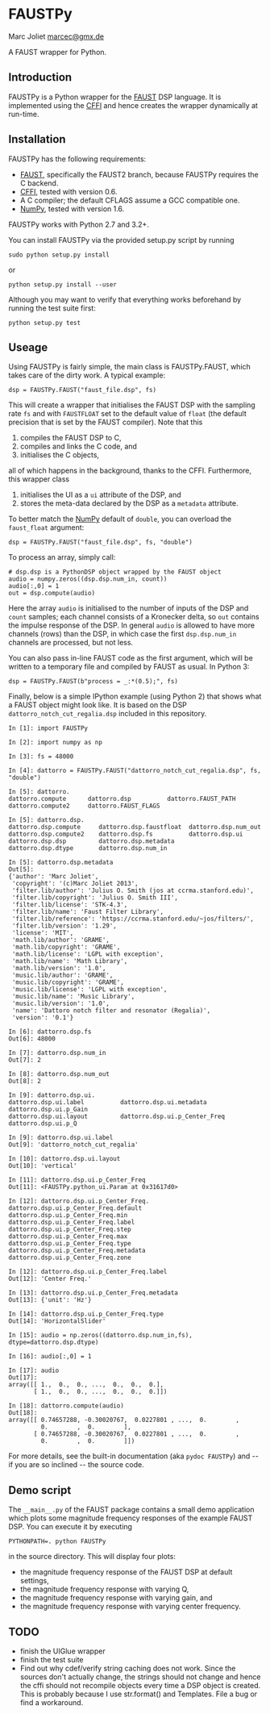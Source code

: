 # FAUSTPy
Marc Joliet <marcec@gmx.de>

A FAUST wrapper for Python.

## Introduction

FAUSTPy is a Python wrapper for the [FAUST](http://faust.grame.fr/) DSP
language. It is implemented using the [CFFI](https://cffi.readthedocs.org/) and
hence creates the wrapper dynamically at run-time.

## Installation

FAUSTPy has the following requirements:

- [FAUST](http://faust.grame.fr/), specifically the FAUST2 branch, because
  FAUSTPy requires the C backend.
- [CFFI](https://cffi.readthedocs.org/), tested with version 0.6.
- A C compiler; the default CFLAGS assume a GCC compatible one.
- [NumPy](http://numpy.scipy.org/), tested with version 1.6.

FAUSTPy works with Python 2.7 and 3.2+.

You can install FAUSTPy via the provided setup.py script by running

    sudo python setup.py install

or

    python setup.py install --user

Although you may want to verify that everything works beforehand by running the
test suite first:

    python setup.py test

## Useage

Using FAUSTPy is fairly simple, the main class is FAUSTPy.FAUST, which takes
care of the dirty work.  A typical example:

    dsp = FAUSTPy.FAUST("faust_file.dsp", fs)

This will create a wrapper that initialises the FAUST DSP with the sampling rate
`fs` and with `FAUSTFLOAT` set to the default value of `float` (the default
precision that is set by the FAUST compiler).  Note that this

1. compiles the FAUST DSP to C,
2. compiles and links the C code, and
3. initialises the C objects,

all of which happens in the background, thanks to the CFFI.  Furthermore, this
wrapper class

1. initialises the UI as a `ui` attribute of the DSP, and
2. stores the meta-data declared by the DSP as a `metadata` attribute.

To better match the [NumPy](http://numpy.scipy.org/) default of `double`, you
can overload the `faust_float` argument:

    dsp = FAUSTPy.FAUST("faust_file.dsp", fs, "double")

To process an array, simply call:

    # dsp.dsp is a PythonDSP object wrapped by the FAUST object
    audio = numpy.zeros((dsp.dsp.num_in, count))
    audio[:,0] = 1
    out = dsp.compute(audio)

Here the array `audio` is initialised to the number of inputs of the DSP and
`count` samples; each channel consists of a Kronecker delta, so `out` contains
the impulse response of the DSP.  In general `audio` is allowed to have more
channels (rows) than the DSP, in which case the first `dsp.dsp.num_in` channels
are processed, but not less.

You can also pass in-line FAUST code as the first argument, which will be
written to a temporary file and compiled by FAUST as usual.  In Python 3:

    dsp = FAUSTPy.FAUST(b"process = _:*(0.5);", fs)

Finally, below is a simple IPython example (using Python 2) that shows what a
FAUST object might look like.  It is based on the DSP
`dattorro_notch_cut_regalia.dsp` included in this repository.

    In [1]: import FAUSTPy

    In [2]: import numpy as np

    In [3]: fs = 48000

    In [4]: dattorro = FAUSTPy.FAUST("dattorro_notch_cut_regalia.dsp", fs, "double")

    In [5]: dattorro.
    dattorro.compute      dattorro.dsp          dattorro.FAUST_PATH
    dattorro.compute2     dattorro.FAUST_FLAGS

    In [5]: dattorro.dsp.
    dattorro.dsp.compute     dattorro.dsp.faustfloat  dattorro.dsp.num_out
    dattorro.dsp.compute2    dattorro.dsp.fs          dattorro.dsp.ui
    dattorro.dsp.dsp         dattorro.dsp.metadata
    dattorro.dsp.dtype       dattorro.dsp.num_in

    In [5]: dattorro.dsp.metadata
    Out[5]:
    {'author': 'Marc Joliet',
     'copyright': '(c)Marc Joliet 2013',
     'filter.lib/author': 'Julius O. Smith (jos at ccrma.stanford.edu)',
     'filter.lib/copyright': 'Julius O. Smith III',
     'filter.lib/license': 'STK-4.3',
     'filter.lib/name': 'Faust Filter Library',
     'filter.lib/reference': 'https://ccrma.stanford.edu/~jos/filters/',
     'filter.lib/version': '1.29',
     'license': 'MIT',
     'math.lib/author': 'GRAME',
     'math.lib/copyright': 'GRAME',
     'math.lib/license': 'LGPL with exception',
     'math.lib/name': 'Math Library',
     'math.lib/version': '1.0',
     'music.lib/author': 'GRAME',
     'music.lib/copyright': 'GRAME',
     'music.lib/license': 'LGPL with exception',
     'music.lib/name': 'Music Library',
     'music.lib/version': '1.0',
     'name': 'Dattoro notch filter and resonator (Regalia)',
     'version': '0.1'}

    In [6]: dattorro.dsp.fs
    Out[6]: 48000

    In [7]: dattorro.dsp.num_in
    Out[7]: 2

    In [8]: dattorro.dsp.num_out
    Out[8]: 2

    In [9]: dattorro.dsp.ui.
    dattorro.dsp.ui.label          dattorro.dsp.ui.metadata       dattorro.dsp.ui.p_Gain
    dattorro.dsp.ui.layout         dattorro.dsp.ui.p_Center_Freq  dattorro.dsp.ui.p_Q

    In [9]: dattorro.dsp.ui.label
    Out[9]: 'dattorro_notch_cut_regalia'

    In [10]: dattorro.dsp.ui.layout
    Out[10]: 'vertical'

    In [11]: dattorro.dsp.ui.p_Center_Freq
    Out[11]: <FAUSTPy.python_ui.Param at 0x31617d0>

    In [12]: dattorro.dsp.ui.p_Center_Freq.
    dattorro.dsp.ui.p_Center_Freq.default   dattorro.dsp.ui.p_Center_Freq.min
    dattorro.dsp.ui.p_Center_Freq.label     dattorro.dsp.ui.p_Center_Freq.step
    dattorro.dsp.ui.p_Center_Freq.max       dattorro.dsp.ui.p_Center_Freq.type
    dattorro.dsp.ui.p_Center_Freq.metadata  dattorro.dsp.ui.p_Center_Freq.zone

    In [12]: dattorro.dsp.ui.p_Center_Freq.label
    Out[12]: 'Center Freq.'

    In [13]: dattorro.dsp.ui.p_Center_Freq.metadata
    Out[13]: {'unit': 'Hz'}

    In [14]: dattorro.dsp.ui.p_Center_Freq.type
    Out[14]: 'HorizontalSlider'

    In [15]: audio = np.zeros((dattorro.dsp.num_in,fs), dtype=dattorro.dsp.dtype)

    In [16]: audio[:,0] = 1

    In [17]: audio
    Out[17]:
    array([[ 1.,  0.,  0., ...,  0.,  0.,  0.],
           [ 1.,  0.,  0., ...,  0.,  0.,  0.]])

    In [18]: dattorro.compute(audio)
    Out[18]:
    array([[ 0.74657288, -0.30020767,  0.0227801 , ...,  0.        ,
             0.        ,  0.        ],
           [ 0.74657288, -0.30020767,  0.0227801 , ...,  0.        ,
             0.        ,  0.        ]])

For more details, see the built-in documentation (aka `pydoc FAUSTPy`) and -- if
you are so inclined -- the source code.

## Demo script

The `__main__.py` of the FAUST package contains a small demo application which
plots some magnitude frequency responses of the example FAUST DSP.  You can
execute it by executing

    PYTHONPATH=. python FAUSTPy

in the source directory.  This will display four plots:

- the magnitude frequency response of the FAUST DSP at default settings,
- the magnitude frequency response with varying Q,
- the magnitude frequency response with varying gain, and
- the magnitude frequency response with varying center frequency.

## TODO

- finish the UIGlue wrapper
- finish the test suite
- Find out why cdef/verify string caching does not work.  Since the sources don't
  actually change, the strings should not change and hence the cffi should not
  recompile objects every time a DSP object is created.  This is probably
  because I use str.format() and Templates.  File a bug or find a workaround.
